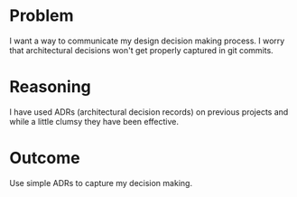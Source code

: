 # Problem

I want a way to communicate my design decision making process. I worry that architectural decisions won't get properly captured in git commits.


# Reasoning

I have used ADRs (architectural decision records) on previous projects and while a little clumsy they have been effective.


# Outcome

Use simple ADRs to capture my decision making.
